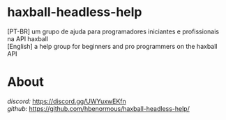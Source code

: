 # haxball-headless-help
[PT-BR] um grupo de ajuda para programadores iniciantes e profissionais na API haxball <br>
[English] a help group for beginners and pro programmers on the haxball API

# About
*discord:* https://discord.gg/UWYuxwEKfn <br>
*github:* https://github.com/hbenormous/haxball-headless-help/


